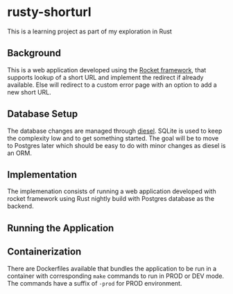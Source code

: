# rusty-shorturl

This is a learning project as part of my exploration in Rust

## Background

This is a web application developed using the [Rocket framework](rocket.rs), that supports lookup of a short URL and implement the redirect if already available. Else will redirect to a custom error page with an option to add a new short URL.

## Database Setup

The database changes are managed through [diesel](http://diesel.rs/guides/getting-started/). SQLite is used to keep the complexity low and to get something started. The goal will be to move to Postgres later which should be easy to do with minor changes as diesel is an ORM.

## Implementation

The implemenation consists of running a web application developed with rocket framework using Rust nightly build with Postgres database as the backend.

## Running the Application



## Containerization

There are Dockerfiles available that bundles the application to be run in a container with corresponding `make` commands to run in PROD or DEV mode. The commands have a suffix of `-prod` for PROD environment.
